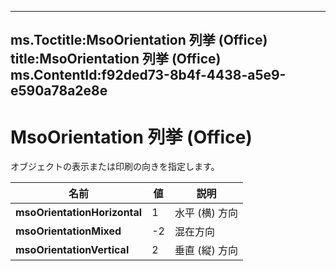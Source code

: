 

---
ms.Toctitle:MsoOrientation 列挙 (Office)
title:MsoOrientation 列挙 (Office)
ms.ContentId:f92ded73-8b4f-4438-a5e9-e590a78a2e8e
---
# MsoOrientation 列挙 (Office)




オブジェクトの表示または印刷の向きを指定します。

|**名前**|**値**|**説明**|
|---|---|---|
|**msoOrientationHorizontal**|1|水平 (横) 方向|
|**msoOrientationMixed**|-2|混在方向|
|**msoOrientationVertical**|2|垂直 (縦) 方向|




